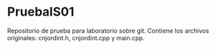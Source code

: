 # PruebaIS01
Repositorio de prueba para laboratorio sobre git.
Contiene los archivos originales: cnjordint.h, cnjordint.cpp y main.cpp.
